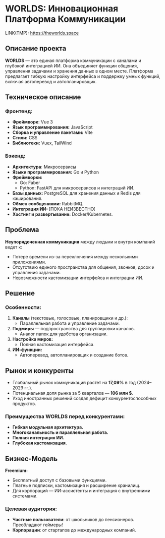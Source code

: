 # WORLDS: Инновационная Платформа Коммуникации
LINK(TMP): https://theworlds.space

## Описание проекта
**WORLDS** — это единая платформа коммуникации с каналами и глубокой интеграцией ИИ. Она объединяет функции общения, управления задачами и хранения данных в одном месте. Платформа предлагает гибкую настройку интерфейса и поддержку умных функций, включая автоперевод и автопланировщик.

## Техническое описание
### Фронтенд:
- **Фреймворк:** Vue 3
- **Язык программирования:** JavaScript
- **Сборка и управление пакетами:** Vite
- **Стили:** CSS
- **Библиотеки:** Vuex, TailWind
### Бэкенд:
- **Архитектура:** Микросервисы
- **Языки программирования:** Go и Python
- **Фреймворки:**
  - Go: Faber
  - Python: FastAPI для микросервисов и интеграций ИИ.
- **Базы данных:** PostgreSQL для хранения данных и Redis для кэширования.
- **Обмен сообщениями:** RabbitMQ.
- **Интеграция ИИ:** [ПОКА НЕИЗВЕСТНО]
- **Хостинг и развертывание:** Docker/Kubernetes.

## Проблема
**Неупорядоченная коммуникация** между людьми и внутри компаний ведет к:
- Потере времени из-за переключения между несколькими приложениями.
- Отсутствию единого пространства для общения, звонков, досок и управления задачами.
- Невозможности кастомизации интерфейса и интеграции ИИ.

## Решение
### Особенности:
1. **Каналы** (текстовые, голосовые, планировщики и др.):
   - Параллельная работа и управление задачами.
2. **Подмиры** — подпространства для группировки каналов.
   - Аналог папок для удобства организации.
3. **Настройка миров:**
   - Полная кастомизация интерфейса.
4. **ИИ-функции:**
   - Автоперевод, автопланировщик и создание ботов.

## Рынок и конкуренты
- Глобальный рынок коммуникаций растет на **17,09%** в год (2024–2029 гг.).
- Потенциальная доля рынка за 5 кварталов — **106 млн $**.
- Уход иностранных решений создал дефицит конкурентоспособных продуктов.

### Преимущества WORLDS перед конкурентами:
- **Гибкая модульная архитектура.**
- **Многоканальность и параллельная работа.**
- **Полная интеграция ИИ.**
- **Глубокая кастомизация.**

## Бизнес-Модель
**Freemium:**
- Бесплатный доступ с базовыми функциями.
- Платные подписки, кастомизация и расширение хранилищ.
- Для корпораций — ИИ-ассистенты и интеграция с внутренними системами.

### Целевая аудитория:
- **Частные пользователи**: от школьников до пенсионеров. Преобладают геймеры!
- **Корпорации**: от стартапов до международных компаний.
